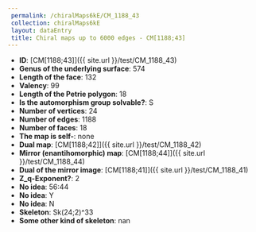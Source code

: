 ```yaml
--- 
 permalink: /chiralMaps6kE/CM_1188_43 
 collection: chiralMaps6kE
 layout: dataEntry
 title: Chiral maps up to 6000 edges - CM[1188;43]
---
```


- **ID**: [CM[1188;43]]({{ site.url }}/test/CM_1188_43)
- **Genus of the underlying surface**: 574
- **Length of the face**: 132
- **Valency**: 99
- **Length of the Petrie polygon**: 18
- **Is the automorphism group solvable?**: S
- **Number of vertices**: 24
- **Number of edges**: 1188
- **Number of faces**: 18
- **The map is self-**: none
- **Dual map**: [CM[1188;42]]({{ site.url }}/test/CM_1188_42)
- **Mirror (enantihomorphic) map**: [CM[1188;44]]({{ site.url }}/test/CM_1188_44)
- **Dual of the mirror image**: [CM[1188;41]]({{ site.url }}/test/CM_1188_41)
- **Z_q-Exponent?**: 2
- **No idea**:  56:44
- **No idea**: Y
- **No idea**: N
- **Skeleton**: Sk(24;2)^33
- **Some other kind of skeleton**: nan
